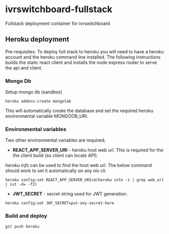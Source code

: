 # ivrswitchboard-fullstack
Fullstack deployment container for ivrswitchboard


## Heroku deployment

Pre-requisites: To deploy full stack to heroku you will need to have a heroku account and the heroku command line installed. 
The following instructions builds the static react client and installs the node express router to serve the api and client. 

### Mongo Db 
Setup mongo db (sandbox)
```
heroku addons:create mongolab 
```
This will automatically create the database and set the required heroku environmental variable MONGODB_URI. 

### Environmental variables 

Two other environmental variables are required;

- **REACT_APP_SERVER_URI** - heroku host web url.  This is required for the the client build (so client can locate API). 

*heroku info* can be used to find the host web url. The below command should work to set it automatically on any *nix* cli. 

```
heroku config:set REACT_APP_SERVER_URI=$(heroku info -s | grep web_url | cut -d= -f2)
```

- **JWT_SECRET** - secret string used for JWT generation. 

```
heroku config:set JWT_SECRET=put-any-secret-here 
```

### Build and deploy 
```
git push heroku 
```